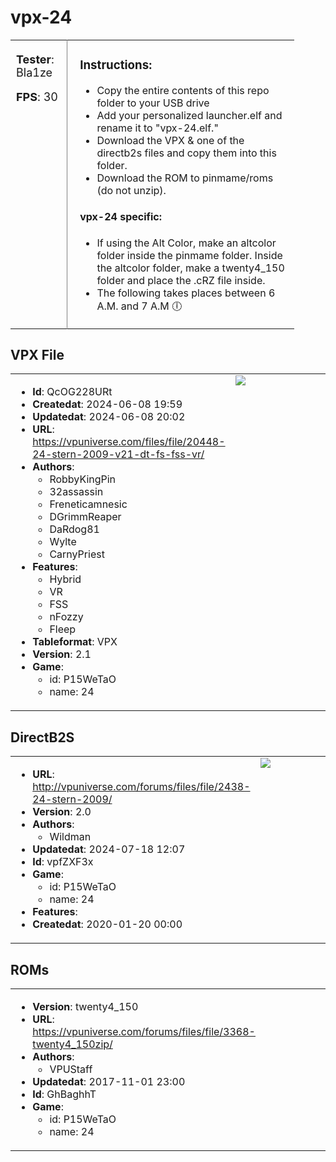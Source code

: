 # vpx-24 

<table style='width:90%;border-collapse: collapse;'><tr><td valign='top' style='width:20%; border-right:1px solid grey;font-size:18px;'>

**Tester**: Bla1ze

**FPS**: 30

</td><td valign='top' style='padding-left:20px;'>

### Instructions: 
- Copy the entire contents of this repo folder to your USB drive
- Add your personalized launcher.elf and rename it to "vpx-24.elf."
- Download the VPX & one of the directb2s files and copy them into this folder.
- Download the ROM to pinmame/roms (do not unzip).

#### vpx-24 specific: 
- If using the Alt Color, make an altcolor folder inside the pinmame folder. Inside the altcolor folder, make a twenty4_150 folder and place the .cRZ file inside.
- The following takes places between 6 A.M. and 7 A.M 🕕
</td></tr></table>

## VPX File 

<table style='border-collapse: collapse;'><tr><td valign='top' style='width:60%'>

* **Id**: QcOG228URt
* **Createdat**: 2024-06-08 19:59
* **Updatedat**: 2024-06-08 20:02
* **URL**: <a href='https://vpuniverse.com/files/file/20448-24-stern-2009-v21-dt-fs-fss-vr/' target='_blank'>https://vpuniverse.com/files/file/20448-24-stern-2009-v21-dt-fs-fss-vr/</a>
* **Authors**:
  - RobbyKingPin
  - 32assassin
  - Freneticamnesic
  - DGrimmReaper
  - DaRdog81
  - Wylte
  - CarnyPriest
* **Features**:
  - Hybrid
  - VR
  - FSS
  - nFozzy
  - Fleep
* **Tableformat**: VPX
* **Version**: 2.1
* **Game**:
  - id: P15WeTaO
  - name: 24
</td><td valign='top'>
<img src='https://virtualpinballspreadsheet.github.io/vps-db/img/QcOG228URt_1717876905816.webp'>

</td></tr></table>

## DirectB2S 

<table style='border-collapse: collapse;'><tr><td valign='top' style='width:60%'>

* **URL**: <a href='http://vpuniverse.com/forums/files/file/2438-24-stern-2009/' target='_blank'>http://vpuniverse.com/forums/files/file/2438-24-stern-2009/</a>
* **Version**: 2.0
* **Authors**:
  - Wildman
* **Updatedat**: 2024-07-18 12:07
* **Id**: vpfZXF3x
* **Game**:
  - id: P15WeTaO
  - name: 24
* **Features**:
* **Createdat**: 2020-01-20 00:00
</td><td valign='top'>
<img src='https://virtualpinballspreadsheet.github.io/vps-db/img/031101bfdb50106feecefe014730ff0c_b2s_1638093204868.webp'>

</td></tr></table>

## ROMs 

<table style='border-collapse: collapse;'><tr><td valign='top' style='width:60%'>

* **Version**: twenty4_150
* **URL**: <a href='https://vpuniverse.com/forums/files/file/3368-twenty4_150zip/' target='_blank'>https://vpuniverse.com/forums/files/file/3368-twenty4_150zip/</a>
* **Authors**:
  - VPUStaff
* **Updatedat**: 2017-11-01 23:00
* **Id**: GhBaghhT
* **Game**:
  - id: P15WeTaO
  - name: 24
</td><td valign='top'>
</td></tr></table>

